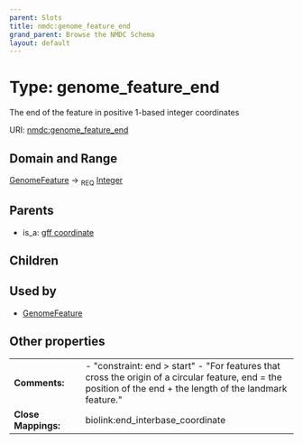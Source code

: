 ```yaml
---
parent: Slots
title: nmdc:genome_feature_end
grand_parent: Browse the NMDC Schema
layout: default
---
```


# Type: genome_feature_end


The end of the feature in positive 1-based integer coordinates

URI: [nmdc:genome_feature_end](https://microbiomedata/meta/genome_feature_end)

## Domain and Range

[GenomeFeature](GenomeFeature.md) ->  <sub>REQ</sub> [Integer](types/Integer.md)

## Parents

 *  is_a: [gff coordinate](gff_coordinate.md)

## Children


## Used by

 * [GenomeFeature](GenomeFeature.md)

## Other properties

|  |  |  |
| --- | --- | --- |
| **Comments:** | | - "constraint: end > start" - "For features that cross the origin of a circular feature,  end = the position of the end + the length of the landmark feature." |
| **Close Mappings:** | | biolink:end_interbase_coordinate |

